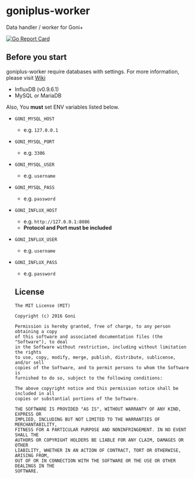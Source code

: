 # goniplus-worker
Data handler / worker for Goni+

[![Go Report Card](https://goreportcard.com/badge/github.com/goniapm/goniplus-worker)](https://goreportcard.com/report/github.com/goniapm/goniplus-worker)

## Before you start
goniplus-worker require databases with settings. For more information, please visit [Wiki](https://github.com/goniapm/goni/wiki)

- InfluxDB (v0.9.6.1)
- MySQL or MariaDB

Also, You **must** set ENV variables listed below.

- `GONI_MYSQL_HOST`
  - e.g. `127.0.0.1`
- `GONI_MYSQL_PORT`
  - e.g. `3306`
- `GONI_MYSQL_USER`
  - e.g. `username`
- `GONI_MYSQL_PASS`
  - e.g. `password`
- `GONI_INFLUX_HOST`
  - e.g. `http://127.0.0.1:8086`
  - **Protocol and Port must be included**
- `GONI_INFLUX_USER`
  - e.g. `username`
- `GONI_INFLUX_PASS`
  - e.g. `password`


  ## License
  ```
  The MIT License (MIT)

  Copyright (c) 2016 Goni

  Permission is hereby granted, free of charge, to any person obtaining a copy
  of this software and associated documentation files (the "Software"), to deal
  in the Software without restriction, including without limitation the rights
  to use, copy, modify, merge, publish, distribute, sublicense, and/or sell
  copies of the Software, and to permit persons to whom the Software is
  furnished to do so, subject to the following conditions:

  The above copyright notice and this permission notice shall be included in all
  copies or substantial portions of the Software.

  THE SOFTWARE IS PROVIDED "AS IS", WITHOUT WARRANTY OF ANY KIND, EXPRESS OR
  IMPLIED, INCLUDING BUT NOT LIMITED TO THE WARRANTIES OF MERCHANTABILITY,
  FITNESS FOR A PARTICULAR PURPOSE AND NONINFRINGEMENT. IN NO EVENT SHALL THE
  AUTHORS OR COPYRIGHT HOLDERS BE LIABLE FOR ANY CLAIM, DAMAGES OR OTHER
  LIABILITY, WHETHER IN AN ACTION OF CONTRACT, TORT OR OTHERWISE, ARISING FROM,
  OUT OF OR IN CONNECTION WITH THE SOFTWARE OR THE USE OR OTHER DEALINGS IN THE
  SOFTWARE.
  ```
